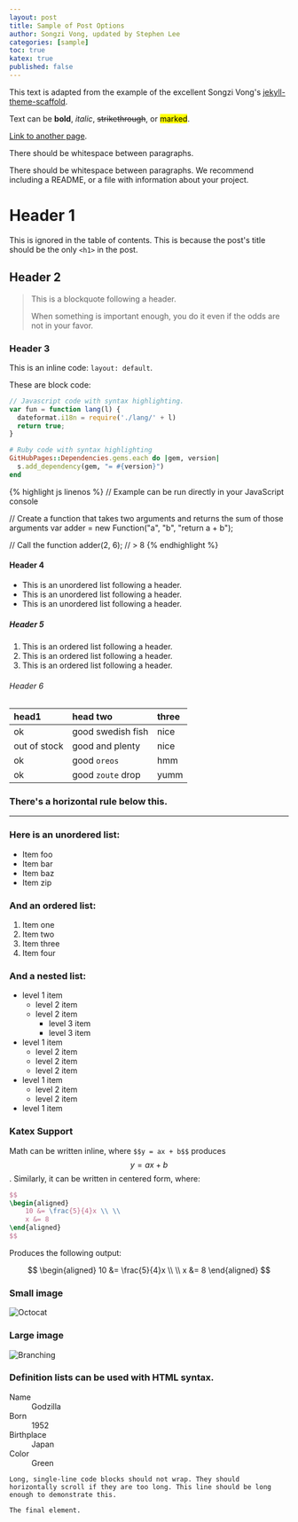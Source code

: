 ```yaml
---
layout: post
title: Sample of Post Options
author: Songzi Vong, updated by Stephen Lee
categories: [sample]
toc: true
katex: true
published: false
---
```

This text is adapted from the example of the excellent Songzi Vong's [jekyll-theme-scaffold](https://github.com/sziv2p/jekyll-theme-scaffold).

Text can be **bold**, _italic_, ~~strikethrough~~, or <mark>marked</mark>.

[Link to another page](./another-page.html).

There should be whitespace between paragraphs.

There should be whitespace between paragraphs. We recommend including a README, or a file with information about your project.

# Header 1
This is ignored in the table of contents. This is because the post's title should be the only `<h1>` in the post.

## Header 2

> This is a blockquote following a header.
>
> When something is important enough, you do it even if the odds are not in your favor.

### Header 3

This is an inline code: `layout: default`.

These are block code:

```js
// Javascript code with syntax highlighting.
var fun = function lang(l) {
  dateformat.i18n = require('./lang/' + l)
  return true;
}
```

```ruby
# Ruby code with syntax highlighting
GitHubPages::Dependencies.gems.each do |gem, version|
  s.add_dependency(gem, "= #{version}")
end
```

{% highlight js linenos %}
// Example can be run directly in your JavaScript console

// Create a function that takes two arguments and returns the sum of those arguments
var adder = new Function("a", "b", "return a + b");

// Call the function
adder(2, 6);
// > 8
{% endhighlight %}

#### Header 4

* This is an unordered list following a header.
* This is an unordered list following a header.
* This is an unordered list following a header.

##### Header 5

1. This is an ordered list following a header.
2. This is an ordered list following a header.
3. This is an ordered list following a header.

###### Header 6

| head1        | head two          | three |
|:-------------|:------------------|:------|
| ok           | good swedish fish | nice  |
| out of stock | good and plenty   | nice  |
| ok           | good `oreos`      | hmm   |
| ok           | good `zoute` drop | yumm  |

### There's a horizontal rule below this.

* * *

### Here is an unordered list:

* Item foo
* Item bar
* Item baz
* Item zip

### And an ordered list:

1. Item one
1. Item two
1. Item three
1. Item four

### And a nested list:

- level 1 item
  - level 2 item
  - level 2 item
    - level 3 item
    - level 3 item
- level 1 item
  - level 2 item
  - level 2 item
  - level 2 item
- level 1 item
  - level 2 item
  - level 2 item
- level 1 item

### Katex Support 

Math can be written inline, where `$$y = ax + b$$` produces $$y = ax + b$$. Similarly, it can be written in centered form, where: 

```latex
$$
\begin{aligned}
    10 &= \frac{5}{4}x \\ \\
    x &= 8
\end{aligned}
$$
```

Produces the following output:

$$
\begin{aligned}
    10 &= \frac{5}{4}x \\ \\
    x &= 8
\end{aligned}
$$

### Small image

![Octocat](https://github.githubassets.com/images/icons/emoji/octocat.png)

### Large image

![Branching](https://guides.github.com/activities/hello-world/branching.png)

### Definition lists can be used with HTML syntax.

<dl>
<dt>Name</dt>
<dd>Godzilla</dd>
<dt>Born</dt>
<dd>1952</dd>
<dt>Birthplace</dt>
<dd>Japan</dd>
<dt>Color</dt>
<dd>Green</dd>
</dl>

    Long, single-line code blocks should not wrap. They should horizontally scroll if they are too long. This line should be long enough to demonstrate this.

    The final element. 